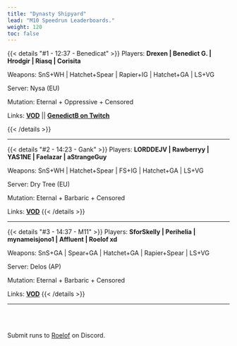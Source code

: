 ```yaml
---
title: "Dynasty Shipyard"
lead: "M10 Speedrun Leaderboards."
weight: 120
toc: false
---
```


{{< details "#1 - 12:37 - Benedicat" >}}
Players: **Drexen | Benedict G. | Hrodgir | Riasq | Corisita**

Weapons: SnS+WH | Hatchet+Spear | Rapier+IG | Hatchet+GA | LS+VG

Server: Nysa (EU)

Mutation: Eternal + Oppressive + Censored

Links: **<a href="https://www.youtube.com/watch?v=lps2Wz4dOjY" target="_blank">VOD</a>** || **<a href="https://twitch.tv/genedictb" target="_blank">GenedictB on Twitch</a>**

{{< /details >}}

---

{{< details "#2 - 14:23 - Gank" >}}
Players: **LORDDEJV | Rawberryy | YAS1NE | Faelazar | aStrangeGuy**

Weapons: SnS+WH | Hatchet+Spear | FS+IG | Hatchet+GA | LS+VG

Server: Dry Tree (EU)

Mutation: Eternal + Barbaric + Censored

Links: **<a href="https://www.youtube.com/watch?v=TFBRAVg3vjo" target="_blank">VOD</a>**
{{< /details >}}

---

{{< details "#3 - 14:37 - M11" >}}
Players: **SforSkelly | Perihelia | mynameisjono1 | Affluent | Roelof xd**

Weapons: SnS+GA | Spear+GA | Hatchet+GA | Rapier+Spear | LS+VG

Server: Delos (AP)

Mutation: Eternal + Barbaric + Censored

Links: **<a href="https://www.youtube.com/watch?v=TFBRAVg3vjo" target="_blank">VOD</a>**
{{< /details >}}

---

<br>
<br>

Submit runs to <a href="https://discord.com/users/144300697230376960" target="_blank">Roelof</a> on Discord.